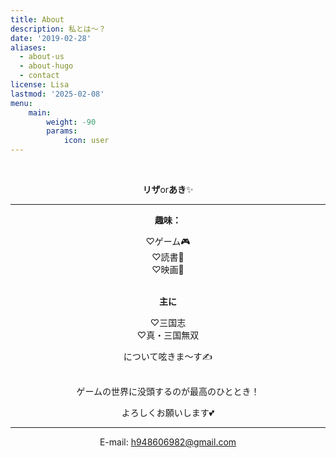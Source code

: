 ```yaml
---
title: About
description: 私とは～？
date: '2019-02-28'
aliases:
  - about-us
  - about-hugo
  - contact
license: Lisa
lastmod: '2025-02-08'
menu:
    main: 
        weight: -90
        params:
            icon: user
---
```


<center>

<br>

**リザ**or**あき**✨

---
**趣味：**

♡ゲーム🎮<br>
♡読書📖<br>
♡映画🎥<br>
<br>

**主に**

♡三国志<br>
♡真・三国無双

について呟きま～す✍️

<br>
ゲームの世界に没頭するのが最高のひととき！

よろしくお願いします💕

---
E-mail: h948606982@gmail.com
</center>